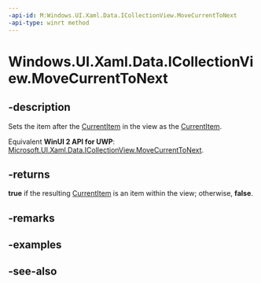 ```yaml
---
-api-id: M:Windows.UI.Xaml.Data.ICollectionView.MoveCurrentToNext
-api-type: winrt method
---
```


<!-- Method syntax
public bool MoveCurrentToNext()
-->

# Windows.UI.Xaml.Data.ICollectionView.MoveCurrentToNext

## -description
Sets the item after the [CurrentItem](icollectionview_currentitem.md) in the view as the [CurrentItem](icollectionview_currentitem.md).

Equivalent **WinUI 2 API for UWP**: [Microsoft.UI.Xaml.Data.ICollectionView.MoveCurrentToNext](/windows/winui/api/microsoft.ui.xaml.data.icollectionview.movecurrenttonext).

## -returns
**true** if the resulting [CurrentItem](icollectionview_currentitem.md) is an item within the view; otherwise, **false**.

## -remarks

## -examples

## -see-also
